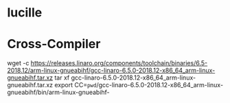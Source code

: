 # lucille

# Cross-Compiler

wget -c https://releases.linaro.org/components/toolchain/binaries/6.5-2018.12/arm-linux-gnueabihf/gcc-linaro-6.5.0-2018.12-x86_64_arm-linux-gnueabihf.tar.xz
tar xf gcc-linaro-6.5.0-2018.12-x86_64_arm-linux-gnueabihf.tar.xz
export CC=`pwd`/gcc-linaro-6.5.0-2018.12-x86_64_arm-linux-gnueabihf/bin/arm-linux-gnueabihf-
